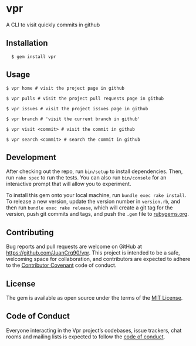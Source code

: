 # vpr

A CLI to visit quickly commits in github

## Installation
```
  $ gem install vpr

```
## Usage

```
$ vpr home # visit the project page in github
```

```
$ vpr pulls # visit the project pull requests page in github
```

```
$ vpr issues # visit the project issues page in github
```

```
$ vpr branch # 'visit the current branch in github'
```

```
$ vpr visit <commit> # visit the commit in github
```

```
$ vpr search <commit> # search the commit in github
```


## Development

After checking out the repo, run `bin/setup` to install dependencies. Then, run `rake spec` to run the tests. You can also run `bin/console` for an interactive prompt that will allow you to experiment.

To install this gem onto your local machine, run `bundle exec rake install`. To release a new version, update the version number in `version.rb`, and then run `bundle exec rake release`, which will create a git tag for the version, push git commits and tags, and push the `.gem` file to [rubygems.org](https://rubygems.org).

## Contributing

Bug reports and pull requests are welcome on GitHub at https://github.com/JuanCrg90/vpr. This project is intended to be a safe, welcoming space for collaboration, and contributors are expected to adhere to the [Contributor Covenant](http://contributor-covenant.org) code of conduct.

## License

The gem is available as open source under the terms of the [MIT License](https://opensource.org/licenses/MIT).

## Code of Conduct

Everyone interacting in the Vpr project’s codebases, issue trackers, chat rooms and mailing lists is expected to follow the [code of conduct](https://github.com/JuanCrg90/vpr/blob/master/CODE_OF_CONDUCT.md).
